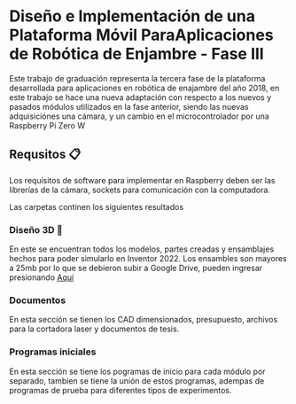 # Diseño e Implementación de una Plataforma Móvil ParaAplicaciones de Robótica de Enjambre - Fase III

Este trabajo de graduación representa la tercera fase de la plataforma desarrollada para aplicaciones en robótica de enajambre del año 2018, en este trabajo se hace una nueva 
adaptación con respecto a los nuevos y pasados módulos utilizados en la fase anterior, siendo las nuevas adquisiciónes una cámara, y un cambio en el microcontrolador por una Raspberry Pi Zero W 

## Requsitos 📋

Los requisitos de software para implementar en Raspberry deben ser las librerías de la cámara, sockets para comunicación con la computadora. 

Las carpetas continen los siguientes resultados


### Diseño 3D 🔧

En este se encuentran todos los modelos, partes creadas y ensamblajes hechos para poder simularlo en Inventor 2022. Los ensambles son mayores a 25mb por lo que se debieron subir a Google Drive, pueden ingresar presionando 
[Aquí](https://drive.google.com/drive/folders/1uAZ89YliQH7GU5Ns9C6hzhxoIw6cb_pV?usp=sharing "Aqui")

### Documentos 

En esta sección se tienen los CAD dimensionados, presupuesto, archivos para la cortadora laser y documentos de tesis.

### Programas iniciales

En esta sección se tiene los pogramas de inicio para cada módulo por separado, tambien se tiene la unión de estos programas, adempas de programas de prueba para diferentes tipos de experimentos. 

